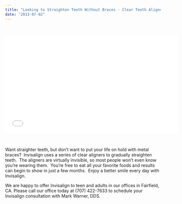 ```yaml
---
title: "Looking to Straighten Teeth Without Braces - Clear Teeth Aligners with Invisalign"
date: "2013-07-02"
---
```


  

<iframe width="560" height="315" src="//www.youtube.com/embed/OVQ5ELTPksA?rel=0" frameborder="0" allowfullscreen></iframe>

  

Want straighter teeth, but don’t want to put your life on hold with metal braces?  Invisalign uses a series of clear aligners to gradually straighten teeth.  The aligners are virtually invisible, so most people won’t even know you’re wearing them.  You’re free to eat all your favorite foods and results can begin to show in just a few months.  Enjoy a better smile every day with Invisalign.

We are happy to offer Invisalign to teen and adults in our offices in Fairfield, CA. Please call our office today at (707) 422-7633 to schedule your Invisalign consultation with Mark Warner, DDS.
